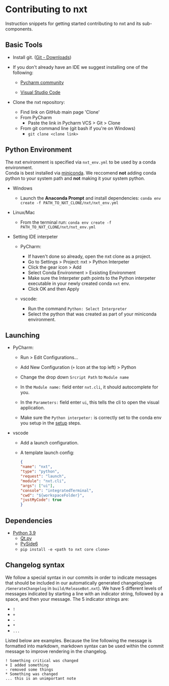 # Contributing to nxt

Instruction snippets for getting started contributing to nxt and its sub-components.

## Basic Tools

- Install git. ([Git - Downloads](https://git-scm.com/downloads))

- If you don't already have an IDE we suggest installing one of the following:

  - [Pycharm community](https://www.jetbrains.com/pycharm/download/)

  - [Visual Studio Code](https://code.visualstudio.com/download)

- Clone the nxt repository:

  - Find link on GitHub main page 'Clone'
  - From PyCharm
    - Paste the link in Pycharm VCS > Git > Clone
  - From git command line (git bash if you're on Windows)
    - `git clone <clone link>`

## Python Environment
The nxt environment is specified via `nxt_env.yml` to be used by a conda environment.  
Conda is best installed via [miniconda](https://docs.conda.io/en/latest/miniconda.html). We reccomend **not** adding conda python to your system path and **not** making it your system python.

- Windows

  - Launch the **Anaconda Prompt** and install dependencies:
    `conda env create -f PATH_TO_NXT_CLONE/nxt/nxt_env.yml`

- Linux/Mac

  - From the terminal run:
     `conda env create -f PATH_TO_NXT_CLONE/nxt/nxt_env.yml`

- Setting IDE interpeter

  - PyCharm:

    - If haven't done so already, open the nxt clone as a project.
    - Go to Settings > Project: nxt > Python Interpeter
    - Click the gear icon > Add
    - Select Conda Environment > Exsisting Environment
    - Make sure the Interpeter path points to the Python interpeter executable in your newly created conda `nxt` env.
    - Click OK and then Apply

  - vscode:

    - Run the command `Python: Select Interpreter`
    - Select the python that was created as part of your miniconda environment.

## Launching

- PyCharm:

  - Run > Edit Configurations...

  - Add New Configuration (`+` Icon at the top left) > Python

  - Change the drop down `Srcript Path` to `Module name`

  - In the `Module name:` field enter `nxt.cli`, it should autocomplete for you.

  - In the `Parameters:`  field enter `ui`, this tells the cli to open the visual application.

  - Make sure the `Python interpeter:` is correctly set to the conda env you setup in the [setup](#setup) steps.

- vscode

  - Add a launch configuration.

  - A template launch config:
    ```json
    {
    "name": "nxt",
    "type": "python",
    "request": "launch",
    "module": "nxt.cli",
    "args": ["ui"],
    "console": "integratedTerminal",
    "cwd": "${workspaceFolder}",
    "justMyCode": true
    }
      ```

## Dependencies
- [Python 3.9](https://www.python.org/downloads/release/python-390/)
    - [Qt.py](https://github.com/mottosso/Qt.py)
    - [PySide6](https://doc.qt.io/qtforpython-6/gettingstarted.html)  
    - `pip install -e <path to nxt core clone>`

## Changelog syntax
We follow a special syntax in our commits in order to indicate messages that should be included in our automatically generated changelog(see `/GenerateChangelog` in `build/ReleaseBot.nxt`). We have 5 different levels of messages indicated by starting a line with an indicator string, followed by a space, and then your message. The 5 indicator strings are:
* `!`
* `+`
* `-`
* `*`
* `...`

 Listed below are examples. Because the line following the message is formatted into markdown, markdown syntax can be used within the commit message to improve rendering in the changelog.

`! Something critical was changed`  
`+ I added something`  
`- removed some things`  
`* Something was changed`  
`... this is an unimportant note`  
